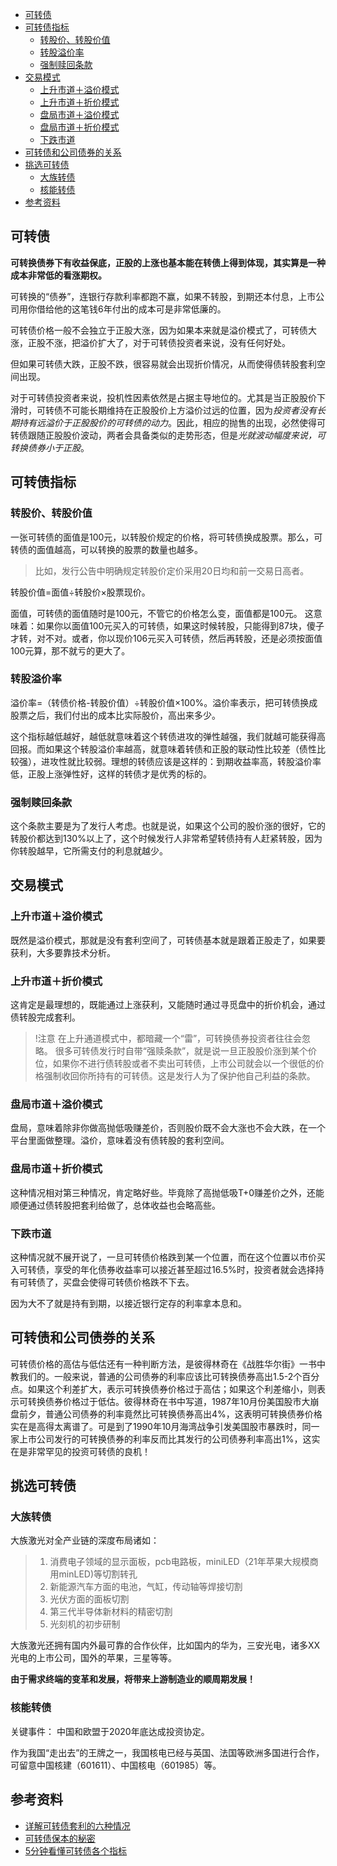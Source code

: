 <!-- TOC -->

- [可转债](#可转债)
- [可转债指标](#可转债指标)
  - [转股价、转股价值](#转股价转股价值)
  - [转股溢价率](#转股溢价率)
  - [强制赎回条款](#强制赎回条款)
- [交易模式](#交易模式)
  - [上升市道＋溢价模式](#上升市道溢价模式)
  - [上升市道＋折价模式](#上升市道折价模式)
  - [盘局市道＋溢价模式](#盘局市道溢价模式)
  - [盘局市道＋折价模式](#盘局市道折价模式)
  - [下跌市道](#下跌市道)
- [可转债和公司债券的关系](#可转债和公司债券的关系)
- [挑选可转债](#挑选可转债)
  - [大族转债](#大族转债)
  - [核能转债](#核能转债)
- [参考资料](#参考资料)

<!-- /TOC -->

## 可转债
**可转换债券下有收益保底，正股的上涨也基本能在转债上得到体现，其实算是一种成本非常低的看涨期权。**

可转换的“债券”，连银行存款利率都跑不赢，如果不转股，到期还本付息，上市公司用你借给他的这笔钱6年付出的成本可是非常低廉的。

可转债价格一般不会独立于正股大涨，因为如果本来就是溢价模式了，可转债大涨，正股不涨，把溢价扩大了，对于可转债投资者来说，没有任何好处。

但如果可转债大跌，正股不跌，很容易就会出现折价情况，从而使得债转股套利空间出现。

对于可转债投资者来说，投机性因素依然是占据主导地位的。尤其是当正股股价下滑时，可转债不可能长期维持在正股股价上方溢价过远的位置，因为*投资者没有长期持有远溢价于正股股价的可转债的动力*。因此，相应的抛售的出现，必然使得可转债跟随正股股价波动，两者会具备类似的走势形态，但是*光就波动幅度来说，可转换债券小于正股*。

## 可转债指标
### 转股价、转股价值
一张可转债的面值是100元，以转股价规定的价格，将可转债换成股票。那么，可转债的面值越高，可以转换的股票的数量也越多。

> 比如，发行公告中明确规定转股价定价采用20日均和前一交易日高者。

转股价值=面值÷转股价×股票现价。

面值，可转债的面值随时是100元，不管它的价格怎么变，面值都是100元。
这意味着：如果你以面值100元买入的可转债，如果这时候转股，只能得到87块，傻子才转，对不对。或者，你以现价106元买入可转债，然后再转股，还是必须按面值100元算，那不就亏的更大了。

### 转股溢价率
溢价率=（转债价格-转股价值）÷转股价值×100%。溢价率表示，把可转债换成股票之后，我们付出的成本比实际股价，高出来多少。

这个指标越低越好，越低就意味着这个转债进攻的弹性越强，我们就越可能获得高回报。而如果这个转股溢价率越高，就意味着转债和正股的联动性比较差（债性比较强），进攻性就比较弱。理想的转债应该是这样的：到期收益率高，转股溢价率低，正股上涨弹性好，这样的转债才是优秀的标的。

### 强制赎回条款
这个条款主要是为了发行人考虑。也就是说，如果这个公司的股价涨的很好，它的转股价都达到130%以上了，这个时候发行人非常希望转债持有人赶紧转股，因为你转股越早，它所需支付的利息就越少。

## 交易模式
### 上升市道＋溢价模式
既然是溢价模式，那就是没有套利空间了，可转债基本就是跟着正股走了，如果要获利，大多要靠技术分析。

### 上升市道＋折价模式
这肯定是最理想的，既能通过上涨获利，又能随时通过寻觅盘中的折价机会，通过债转股完成套利。

> !注意
> 在上升通道模式中，都暗藏一个“雷”，可转换债券投资者往往会忽略。
> 很多可转债发行时自带“强赎条款”，就是说一旦正股股价涨到某个价位，如果你不进行债转股或者不卖出可转债，上市公司就会以一个很低的价格强制收回你所持有的可转债。这是发行人为了保护他自己利益的条款。

### 盘局市道＋溢价模式
盘局，意味着除非你做高抛低吸赚差价，否则股价既不会大涨也不会大跌，在一个平台里面做整理。溢价，意味着没有债转股的套利空间。

### 盘局市道＋折价模式
这种情况相对第三种情况，肯定略好些。毕竟除了高抛低吸T+0赚差价之外，还能顺便通过债转股把套利给做了，总体收益也会略高些。

### 下跌市道
这种情况就不展开说了，一旦可转债价格跌到某一个位置，而在这个位置以市价买入可转债，享受的年化债券收益率可以接近甚至超过16.5%时，投资者就会选择持有可转债了，买盘会使得可转债价格跌不下去。

因为大不了就是持有到期，以接近银行定存的利率拿本息和。

## 可转债和公司债券的关系
可转债价格的高估与低估还有一种判断方法，是彼得林奇在《战胜华尔街》一书中教我们的。一般来说，普通的公司债券的利率应该比可转换债券高出1.5-2个百分点。如果这个利差扩大，表示可转换债券价格过于高估；如果这个利差缩小，则表示可转换债券价格过于低估。彼得林奇在书中写道，1987年10月份美国股市大崩盘前夕，普通公司债券的利率竟然比可转换债券高出4%，这表明可转换债券价格实在是高得太离谱了。可是到了1990年10月海湾战争引发美国股市暴跌时，同一家上市公司发行的可转换债券的利率反而比其发行的公司债券利率高出1%，这实在是非常罕见的投资可转债的良机！

## 挑选可转债
### 大族转债
大族激光对全产业链的深度布局诸如：
> 1. 消费电子领域的显示面板，pcb电路板，miniLED（21年苹果大规模商用minLED)等切割转孔 
> 2. 新能源汽车方面的电池，气缸，传动轴等焊接切割 
> 3. 光伏方面的面板切割 
> 4. 第三代半导体新材料的精密切割 
> 5. 光刻机的初步研制

大族激光还拥有国内外最可靠的合作伙伴，比如国内的华为，三安光电，诸多XX光电的上市公司，国外的苹果，三星等等。

**由于需求终端的变革和发展，将带来上游制造业的顺周期发展！**

### 核能转债
关键事件：
中国和欧盟于2020年底达成投资协定。

作为我国“走出去”的王牌之一，我国核电已经与英国、法国等欧洲多国进行合作，可留意中国核建（601611）、中国核电（601985）等。


## 参考资料
- [详解可转债套利的六种情况](https://emcreative.eastmoney.com/Fortune/h5/article/index_share.html?artCode=20201022134156613314070&postId=972682106&from=&requestType=&userv=1)
- [可转债保本的秘密](https://mp.weixin.qq.com/s?__biz=MzIzNDE4MDgzOQ==&mid=2247483961&idx=1&sn=a8ea233b22c64b5fcacf37d2a037c465&chksm=e8fb1bb1df8c92a7dd822f91b0abf0137e176c1aa3836394a62dc3b0926d7597c91f532849e4&scene=21#wechat_redirect)
- [5分钟看懂可转债各个指标](https://zhuanlan.zhihu.com/p/106159714)
